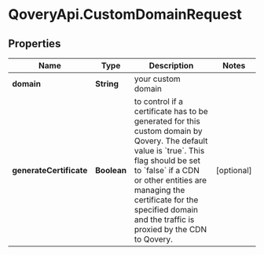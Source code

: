 # QoveryApi.CustomDomainRequest

## Properties

Name | Type | Description | Notes
------------ | ------------- | ------------- | -------------
**domain** | **String** | your custom domain | 
**generateCertificate** | **Boolean** | to control if a certificate has to be generated for this custom domain by Qovery. The default value is &#x60;true&#x60;. This flag should be set to &#x60;false&#x60; if a CDN or other entities are managing the certificate for the specified domain and the traffic is proxied by the CDN to Qovery. | [optional] 


